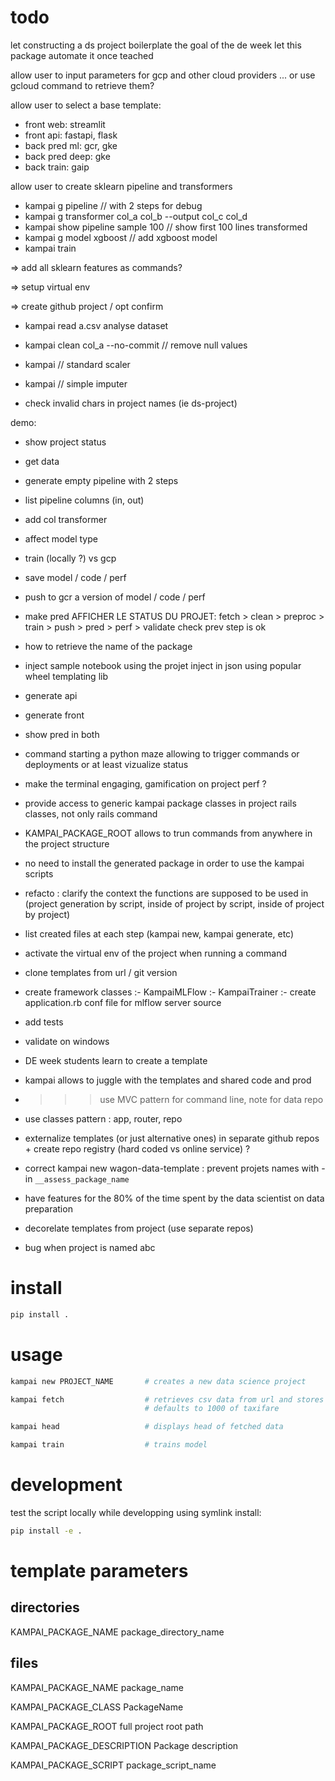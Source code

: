 
# todo

let constructing a ds project boilerplate the goal of the de week
let this package automate it once teached

allow user to input parameters for gcp and other cloud providers
... or use gcloud command to retrieve them?

allow user to select a base template:
- front web: streamlit
- front api: fastapi, flask
- back pred ml: gcr, gke
- back pred deep: gke
- back train: gaip

allow user to create sklearn pipeline and transformers
- kampai g pipeline // with 2 steps for debug
- kampai g transformer col_a col_b --output col_c col_d
- kampai show pipeline sample 100 // show first 100 lines transformed
- kampai g model xgboost // add xgboost model
- kampai train

=> add all sklearn features as commands?

=> setup virtual env

=> create github project / opt confirm

- kampai read a.csv analyse dataset
- kampai clean col_a --no-commit // remove null values
- kampai // standard scaler
- kampai // simple imputer

- check invalid chars in project names (ie ds-project)

demo:
- show project status
- get data
- generate empty pipeline with 2 steps
- list pipeline columns (in, out)
- add col transformer
- affect model type
- train (locally ?) vs gcp
- save model / code / perf
- push to gcr a version of model / code / perf
- make pred
AFFICHER LE STATUS DU PROJET:
fetch > clean > preproc > train > push > pred > perf > validate
check prev step is ok
- how to retrieve the name of the package
- inject sample notebook using the projet
inject in json using popular wheel templating lib
- generate api
- generate front
- show pred in both

- command starting a python maze allowing to trigger commands or deployments
or at least vizualize status

- make the terminal engaging, gamification on project perf ?

- provide access to generic kampai package classes in project
rails classes, not only rails command

- KAMPAI_PACKAGE_ROOT allows to trun commands from anywhere in the project structure

- no need to install the generated package in order to use the kampai scripts

- refacto : clarify the context the functions are supposed to be used in
(project generation by script, inside of project by script, inside of project by project)

- list created files at each step (kampai new, kampai generate, etc)

- activate the virtual env of the project when running a command

- clone templates from url / git version

- create framework classes
:- KampaiMLFlow
:- KampaiTrainer
:- create application.rb conf file for mlflow server source

- add tests
- validate on windows

- DE week students learn to create a template
- kampai allows to juggle with the templates and shared code and prod

- >>> use MVC pattern for command line, note for data repo

- use classes pattern : app, router, repo

- externalize templates (or just alternative ones) in separate github repos + create repo registry (hard coded vs online service) ?

- correct kampai new wagon-data-template : prevent projets names with - in `__assess_package_name`

- have features for the 80% of the time spent by the data scientist on data preparation

- decorelate templates from project (use separate repos)

- bug when project is named abc

# install

``` bash
pip install .
```

# usage

``` bash
kampai new PROJECT_NAME       # creates a new data science project

kampai fetch                  # retrieves csv data from url and stores it locally
                              # defaults to 1000 of taxifare

kampai head                   # displays head of fetched data

kampai train                  # trains model
```

# development

test the script locally while developping using symlink install:

``` bash
pip install -e .
```

# template parameters

## directories

KAMPAI_PACKAGE_NAME            package_directory_name

## files

KAMPAI_PACKAGE_NAME            package_name

KAMPAI_PACKAGE_CLASS           PackageName

KAMPAI_PACKAGE_ROOT            full project root path

KAMPAI_PACKAGE_DESCRIPTION     Package description

KAMPAI_PACKAGE_SCRIPT          package_script_name
